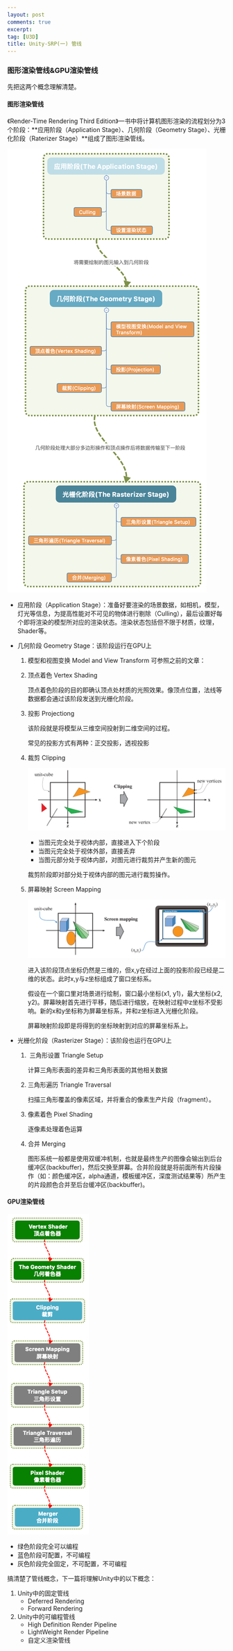 ```yaml
---
layout: post
comments: true
excerpt:
tag: [U3D]
title: Unity-SRP(一) 管线
---
```


### 图形渲染管线&GPU渲染管线

先把这两个概念理解清楚。

#### 图形渲染管线

《Render-Time Rendering Third Edition》一书中将计算机图形渲染的流程划分为3个阶段：**应用阶段（Application Stage）、几何阶段（Geometry Stage）、光栅化阶段（Raterizer Stage）**组成了图形渲染管线。

![](../images/soft_pipeline.png)

* 应用阶段（Application Stage）：准备好要渲染的场景数据，如相机，模型，灯光等信息，为提高性能对不可见的物体进行剔除（Culling），最后设置好每个即将渲染的模型所对应的渲染状态。渲染状态包括但不限于材质，纹理，Shader等。

* 几何阶段 Geometry Stage：该阶段运行在GPU上

  1. 模型和视图变换 Model and View Transform 可参照之前的文章：

     [Stage3D-3D世界]: http://tgerm.org/stage3d-3d_world/

  2. 顶点着色 Vertex Shading

     顶点着色阶段的目的即确认顶点处材质的光照效果。像顶点位置，法线等数据都会通过该阶段发送到光栅化阶段。

  3. 投影 Projectiong 

     该阶段就是将模型从三维空间投射到二维空间的过程。

     常见的投影方式有两种：正交投影，透视投影

  4. 裁剪 Clipping

     ![Real-Time Rendering 3rd 图2.6](../images/clipping.png)

     * 当图元完全处于视体内部，直接进入下个阶段
     * 当图元完全处于视体外部，直接丢弃
     * 当图元部分处于视体内部，对图元进行裁剪并产生新的图元

     裁剪阶段即对部分处于视体内部的图元进行裁剪操作。

  5. 屏幕映射 Screen Mapping

     ![Real-Time Rendering 3rd 图2.8](../images/smapping.png)

     进入该阶段顶点坐标仍然是三维的，但x,y在经过上面的投影阶段已经是二维的状态。此时x,y与z坐标组成了窗口坐标系。

     假设在一个窗口里对场景进行绘制，窗口最小坐标(x1, y1)，最大坐标(x2, y2)。屏幕映射首先进行平移，随后进行缩放，在映射过程中z坐标不受影响。新的x和y坐标称为屏幕坐标系，并和z坐标进入光栅化阶段。

     屏幕映射阶段即是将得到的坐标映射到对应的屏幕坐标系上。

* 光栅化阶段（Rasterizer Stage）：该阶段也运行在GPU上

  1.  三角形设置 Triangle Setup

     计算三角形表面的差异和三角形表面的其他相关数据

  2. 三角形遍历 Triangle Traversal

     扫描三角形覆盖的像素区域，并将重合的像素生产片段（fragment）。

  3. 像素着色 Pixel Shading

     逐像素处理着色运算

  4. 合并 Merging

     图形系统一般都是使用双缓冲机制，也就是最终生产的图像会输出到后台缓冲区(backbuffer)，然后交换至屏幕。合并阶段就是将前面所有片段操作（如：颜色缓冲区，alpha通道，模板缓冲区，深度测试结果等）所产生的片段颜色合并至后台缓冲区(backbuffer)。



#### GPU渲染管线

![](../images/gpu.png)

* 绿色阶段完全可以编程
* 蓝色阶段可配置，不可编程
* 灰色阶段完全固定，不可配置，不可编程

搞清楚了管线概念，下一篇将理解Unity中的以下概念：

1. Unity中的固定管线
   * Deferred Rendering
   * Forward Rendering
2. Unity中的可编程管线
   * High Definition Render Pipeline
   * LightWeight Render Pipeline
   * 自定义渲染管线